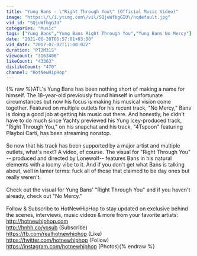 ```yaml
---
title: "Yung Bans - \"Right Through You\" (Official Music Video)"
image: "https:\/\/i.ytimg.com\/vi\/SQjuWfbgGIU\/hqdefault.jpg"
vid_id: "SQjuWfbgGIU"
categories: "Music"
tags: ["Yung Bans","Yung Bans Right Through You","Yung Bans No Mercy"]
date: "2021-06-28T05:57:01+03:00"
vid_date: "2017-07-02T17:00:02Z"
duration: "PT2M31S"
viewcount: "3163406"
likeCount: "43363"
dislikeCount: "470"
channel: "HotNewHipHop"
---
```

{% raw %}ATL's Yung Bans has been nothing short of making a name for himself. The 18-year-old previously found himself in unfortunate circumstances but now his focus is making his musical vision come together. Featured on multiple outlets for his recent track, &quot;No Mercy,&quot; Bans is doing a good job at getting his music out there. And honestly, he didn't have to do much since Yachty previewed his Yung Icey-produced track, &quot;Right Through You,&quot; on his snapchat and his track, &quot;4Tspoon&quot; featuring Playboi Carti, has been streaming nonstop. <br /><br />So now that his track has been supported by a major artist and multiple outlets, what's next? A video, of course. The visual for &quot;Right Through You&quot; -- produced and directed by Lonewolf-- features Bans in his natural elements with a loomy vibe to it. And if you don't get what Bans is talking about, well in lamer terms: fuck all of those that claimed to be day ones but really weren't. <br /><br />Check out the visual for Yung Bans' &quot;Right Through You&quot; and if you haven't already, check out &quot;No Mercy.&quot; <br /><br />Follow &amp; Subscribe to HotNewHipHop to stay updated on exclusive behind the scenes, interviews, music videos &amp; more from your favorite artists:<br /><a rel="nofollow" target="blank" href="http://hotnewhiphop.com">http://hotnewhiphop.com</a><br /><a rel="nofollow" target="blank" href="http://hnhh.co/yosub">http://hnhh.co/yosub</a> (Subscribe)<br /><a rel="nofollow" target="blank" href="https://fb.com/realhotnewhiphop">https://fb.com/realhotnewhiphop</a> (Like)<br /><a rel="nofollow" target="blank" href="https://twitter.com/hotnewhiphop">https://twitter.com/hotnewhiphop</a> (Follow)<br /><a rel="nofollow" target="blank" href="https://instagram.com/hotnewhiphop">https://instagram.com/hotnewhiphop</a> (Photos){% endraw %}
